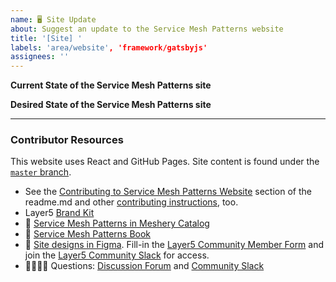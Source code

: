 ```yaml
---
name: 🖥 Site Update
about: Suggest an update to the Service Mesh Patterns website
title: '[Site] '
labels: 'area/website', 'framework/gatsbyjs'
assignees: ''
---
```

**Current State of the Service Mesh Patterns site**
<!-- A brief description of what the problem is. -->

**Desired State of the Service Mesh Patterns site**
<!-- A brief description of the change you are requesting. -->

---
### Contributor Resources
This website uses React and GitHub Pages. Site content is found under the [`master` branch](https://github.com/service-mesh-books/service-mesh-patterns/tree/master/src).
- See the [Contributing to Service Mesh Patterns Website](https://github.com/service-mesh-patterns/service-mesh-patterns/#readme) section of the readme.md and other [contributing instructions](https://docs.meshery.io/project/contributing), too.
- Layer5 [Brand Kit](https://layer5.io/company/brand)
- 📑 [Service Mesh Patterns in Meshery Catalog](https://meshery.io/catalog)
- 📖 [Service Mesh Patterns Book](https://layer5.io/learn/service-mesh-books/service-mesh-patterns)
- 🎨 [Site designs in Figma](https://www.figma.com/file/5ZwEkSJwUPitURD59YHMEN/Layer5-Designs?node-id=5310%3A0). Fill-in the [Layer5 Community Member Form](https://layer5.io/newcomer) and join the [Layer5 Community Slack](http://slack.layer5.io) for access.
- 🙋🏾🙋🏼 Questions: [Discussion Forum](https://discuss.layer5.io) and [Community Slack](http://slack.layer5.io)
